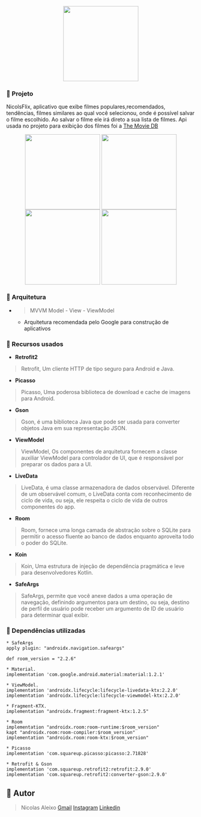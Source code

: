 
<p align=center>
<img width=200 src="https://i.imgur.com/rgXUaZU.png"></img>
</p>


### 🚀 Projeto 
NicolsFlix, aplicativo que exibe filmes populares,recomendados, tendências, filmes similares ao qual você selecionou, onde é possível salvar o filme escolhido. Ao salvar o filme ele irá direto a sua lista de filmes. Api usada no projeto para exibição dos filmes foi a [The Movie DB](https://www.themoviedb.org/)



<p align=center>
<img width=200 align=center src="https://i.imgur.com/Mb8Y6uD.png"></img>
<img width=200 align=center src="https://i.imgur.com/h8gxVpy.png"></img>
<img width=200 align=center src="https://i.imgur.com/Y2fctor.png"></img>
<img width=200 align=center src="https://i.imgur.com/BFqBUI8.png"></img>
</p>


### 🔧 Arquitetura
- > MVVM  Model - View - ViewModel
	- Arquitetura recomendada pelo Google para construção de aplicativos

### 🔗 Recursos usados
- **Retrofit2**
> Retrofit,  Um cliente HTTP de tipo seguro para Android e Java.
- **Picasso**
> Picasso, Uma poderosa biblioteca de download e cache de imagens para Android.
- **Gson**
> Gson, é uma biblioteca Java que pode ser usada para converter objetos Java em sua representação JSON.
- **ViewModel**
> ViewModel, Os componentes de arquitetura fornecem a classe auxiliar ViewModel para controlador de UI, que é responsável por preparar os dados para a UI.
- **LiveData**
> LiveData, é uma classe armazenadora de dados observável. Diferente de um observável comum, o LiveData conta com reconhecimento de ciclo de vida, ou seja, ele respeita o ciclo de vida de outros componentes do app.
- **Room**
> Room, fornece uma longa camada de abstração sobre o SQLite para permitir o acesso fluente ao banco de dados enquanto aproveita todo o poder do SQLite.
- **Koin** 
> Koin, Uma estrutura de injeção de dependência pragmática e leve para desenvolvedores Kotlin.
- **SafeArgs**
> SafeArgs, permite que você anexe dados a uma operação de navegação, definindo argumentos para um destino, ou seja, destino de perfil de usuário pode receber um argumento de ID de usuário para determinar qual exibir.

### 🧰 Dependências utilizadas 
```
* SafeArgs
apply plugin: "androidx.navigation.safeargs"

def room_version = "2.2.6"

* Material.
implementation 'com.google.android.material:material:1.2.1'

* ViewModel.
implementation 'androidx.lifecycle:lifecycle-livedata-ktx:2.2.0'
implementation 'androidx.lifecycle:lifecycle-viewmodel-ktx:2.2.0'

* Fragment-KTX.
implementation "androidx.fragment:fragment-ktx:1.2.5"

* Room  
implementation "androidx.room:room-runtime:$room_version"  
kapt "androidx.room:room-compiler:$room_version"  
implementation "androidx.room:room-ktx:$room_version"

* Picasso  
implementation 'com.squareup.picasso:picasso:2.71828'

* Retrofit & Gson  
implementation 'com.squareup.retrofit2:retrofit:2.9.0'  
implementation 'com.squareup.retrofit2:converter-gson:2.9.0'

```

## 👦 Autor
> Nicolas Aleixo
> [Gmail](nicolasaleixo2020@gmail.com)
> [Instagram](https://www.instagram.com/nicolas09aa/)
> [Linkedin](https://www.linkedin.com/in/nicolas-aleixo/)
